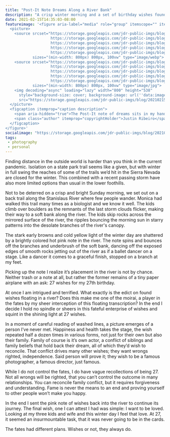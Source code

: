 ```yaml
---
title: "Post-It Note Dreams Along a River Bank"
description: "A crisp winter morning and a set of birthday wishes found in a small note floating in a river make me recollect my 20's."
date: 2021-02-15T14:35:03-08:00
featureimage: '<figure aria-label="media" role="group" itemscope="" itemprop="associatedMedia" itemtype="http://schema.org/ImageObject">
  <picture>
    <source srcset="https://storage.googleapis.com/jdr-public-imgs/blog/20210215-post-it-note-dreams-640.webp 640w,
                    https://storage.googleapis.com/jdr-public-imgs/blog/20210215-post-it-note-dreams-800.webp 800w,
                    https://storage.googleapis.com/jdr-public-imgs/blog/20210215-post-it-note-dreams-1024.webp 1024w,
                    https://storage.googleapis.com/jdr-public-imgs/blog/20210215-post-it-note-dreams-1280.webp 1280w,
                    https://storage.googleapis.com/jdr-public-imgs/blog/20210215-post-it-note-dreams-1600.webp 1600w"
            sizes="(min-width: 800px) 800px, 100vw" type="image/webp">
    <source srcset="https://storage.googleapis.com/jdr-public-imgs/blog/20210215-post-it-note-dreams-640.jpg 640w,
                    https://storage.googleapis.com/jdr-public-imgs/blog/20210215-post-it-note-dreams-800.jpg 800w,
                    https://storage.googleapis.com/jdr-public-imgs/blog/20210215-post-it-note-dreams-1024.jpg 1024w,
                    https://storage.googleapis.com/jdr-public-imgs/blog/20210215-post-it-note-dreams-1280.jpg 1280w,
                    https://storage.googleapis.com/jdr-public-imgs/blog/20210215-post-it-note-dreams-1600.jpg 1600w"
            sizes="(min-width: 800px) 800px, 100vw" type="image/jpg">
    <img decoding="async" loading="lazy" width="800" height="538"
      style="background-size: cover; background-image: url(''data:image/svg+xml;charset=utf-8,%3Csvg xmlns=\''http%3A//www.w3.org/2000/svg\'' xmlns%3Axlink=\''http%3A//www.w3.org/1999/xlink\'' viewBox=\''0 0 1280 853\''%3E%3Cfilter id=\''b\'' color-interpolation-filters=\''sRGB\''%3E%3CfeGaussianBlur stdDeviation=\''.5\''%3E%3C/feGaussianBlur%3E%3CfeComponentTransfer%3E%3CfeFuncA type=\''discrete\'' tableValues=\''1 1\''%3E%3C/feFuncA%3E%3C/feComponentTransfer%3E%3C/filter%3E%3Cimage filter=\''url(%23b)\'' x=\''0\'' y=\''0\'' height=\''100%25\'' width=\''100%25\'' xlink%3Ahref=\''data%3Aimage/png;base64,iVBORw0KGgoAAAANSUhEUgAAAAkAAAAGCAIAAACepSOSAAAACXBIWXMAAC4jAAAuIwF4pT92AAAAs0lEQVQI1wGoAFf/AImSoJSer5yjs52ktp2luJuluKOpuJefsoCNowB+kKaOm66grL+krsCnsMGrt8m1u8mzt8OVoLIAhJqzjZ2tnLLLnLHJp7fNmpyjqbPCqLrRjqO7AIeUn5ultaWtt56msaSnroZyY4mBgLq7wY6TmwCRfk2Pf1uzm2WulV+xmV6rmGyQfFm3nWSBcEIAfm46jX1FkH5Djn5AmodGo49MopBLlIRBfG8yj/dfjF5frTUAAAAASUVORK5CYII=\''%3E%3C/image%3E%3C/svg%3E'');"
      src="https://storage.googleapis.com/jdr-public-imgs/blog/20210215-post-it-note-dreams-800.jpg" alt="The Post-It note of dreams sits in my hand along the river bank.">
  </picture>
  <figcaption itemprop="caption description">
    <span aria-hidden="true">The Post-It note of dreams sits in my hand along the river bank.</span>
    <span class="author" itemprop="copyrightHolder">Justin Ribeiro</span>
  </figcaption>
</figure>'
socialimage: "https://storage.googleapis.com/jdr-public-imgs/blog/20210215-post-it-note-dreams-800.jpg"
tags:
 - photography
 - personal
---
```


Finding distance in the outside world is harder than you think in the current pandemic. Isolation on a state park trail seems like a given, but with winter in full swing the reaches of some of the trails we’d hit in the Sierra Nevada are closed for the winter. This combined with a recent passing storm have also more limited options than usual in the lower foothills.

Not to be deterred on a crisp and bright Sunday morning, we set out on a back trail along the Stanislaus River where few people wander. Monica had walked this trail many times as a biologist and we know it well. The kids climb over boulders as the remnants of the last storm clouds flicker, making their way to a soft bank along the river. The kids skip rocks across the mirrored surface of the river, the ripples bouncing the morning sun in starry patterns into the desolate branches of the river's canopy.


The stark early browns and cold yellow light of the winter day are shattered by a brightly colored hot pink note in the river. The note spins and bounces off the branches and underbrush of the soft bank, dancing off the exposed edges of smooth rocks jetting out of the river as if a ballet dancer on a stage. Like a dancer it comes to a graceful finish, stopped on a branch at my feet.

Picking up the note I realize it’s placement in the river is not by chance. Neither trash or a note at all, but rather the former remains of a tiny paper airplane with an ask: 27 wishes for my 27th birthday.

At once I am intrigued and terrified. What exactly is the edict on found wishes floating in a river? Does this make me one of the moirai, a player in the fates by my sheer interception of this floating transcription? In the end I decide I hold no spindle or sheers in this fateful enterprise of wishes and squint in the shining light at 27 wishes.

In a moment of careful reading of washed lines, a picture emerges of a person I’ve never met. Happiness and health takes the stage, the wish repeated half a dozen times in various forms, not just for their own but also their family. Family of course is it’s own actor, a conflict of siblings and family beliefs that hold back their dream, all of which they’d wish to reconcile. That conflict drives many other wishes; they want wrongs righted, independence. Said person will prove it; they wish to be a famous photographer, a famous director, just famous.

While I do not control the fates, I do have vague recollections of being 27. Not all wrongs will be righted, that you can’t control the outcome in many relationships. You can reconcile family conflict, but it requires forgiveness and understanding. Fame is never the means to an end and proving yourself to other people won’t make you happy.

In the end I sent the pink note of wishes back into the river to continue its journey. The final wish, one I can attest I had was simple: I want to be loved. Looking at my three kids and wife and this winter day I feel that love. At 27, it seemed an insurmountable task, that it was never going to be in the cards.

The fates had different plans. Wishes or not, they always do.
